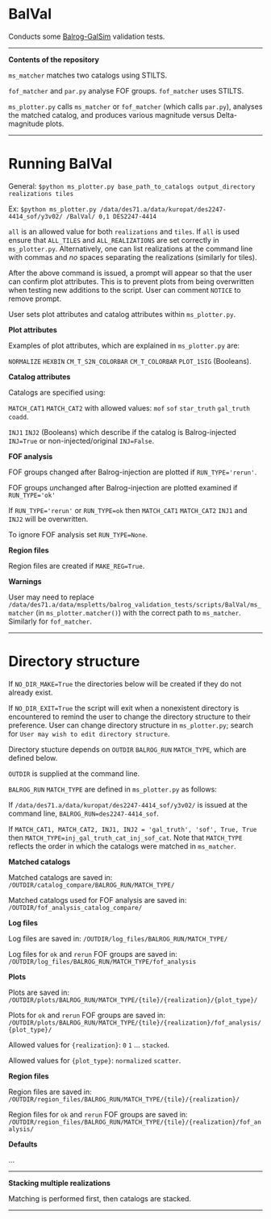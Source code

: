# BalVal

Conducts some [Balrog-GalSim](https://github.com/sweverett/Balrog-GalSim) validation tests.

___
**Contents of the repository**

`ms_matcher` matches two catalogs using STILTS.

`fof_matcher` and `par.py` analyse FOF groups. `fof_matcher` uses STILTS.

`ms_plotter.py` calls `ms_matcher` or `fof_matcher` (which calls `par.py`), analyses the matched catalog, and produces various magnitude versus Delta-magnitude plots.

___

# Running BalVal

General: `$python ms_plotter.py base_path_to_catalogs output_directory realizations tiles`

Ex: `$python ms_plotter.py /data/des71.a/data/kuropat/des2247-4414_sof/y3v02/ /BalVal/ 0,1 DES2247-4414`

`all` is an allowed value for both `realizations` and `tiles`. If `all` is used ensure that `ALL_TILES` and `ALL_REALIZATIONS` are set correctly in `ms_plotter.py`. Alternatively, one can list realizations at the command line with commas and *no* spaces separating the realizations (similarly for tiles).

After the above command is issued, a prompt will appear so that the user can confirm plot attributes. This is to prevent plots from being overwritten when testing new additions to the script. User can comment `NOTICE` to remove prompt. 

User sets plot attributes and catalog attributes within `ms_plotter.py`.

**Plot attributes**

Examples of plot attributes, which are explained in `ms_plotter.py` are:

`NORMALIZE` `HEXBIN` `CM_T_S2N_COLORBAR` `CM_T_COLORBAR`  `PLOT_1SIG` (Booleans).


**Catalog attributes**

Catalogs are specified using:

`MATCH_CAT1` `MATCH_CAT2` with allowed values: `mof` `sof` `star_truth` `gal_truth` `coadd`.

`INJ1` `INJ2` (Booleans) which describe if the catalog is Balrog-injected `INJ=True` or non-injected/original `INJ=False`.


**FOF analysis**

FOF groups changed after Balrog-injection are plotted if `RUN_TYPE='rerun'`. 

FOF groups *un*changed after Balrog-injection are plotted examined if `RUN_TYPE='ok'`

If `RUN_TYPE='rerun'` or `RUN_TYPE=ok` then `MATCH_CAT1` `MATCH_CAT2` `INJ1` and `INJ2` will be overwritten.

To ignore FOF analysis set `RUN_TYPE=None`. 

**Region files**

Region files are created if `MAKE_REG=True`. 

**Warnings**

User may need to replace `/data/des71.a/data/mspletts/balrog_validation_tests/scripts/BalVal/ms_matcher` (in `ms_plotter.matcher()`) with the correct path to `ms_matcher`. Similarly for `fof_matcher`.

---

# Directory structure

If `NO_DIR_MAKE=True` the directories below will be created if they do not already exist.

If `NO_DIR_EXIT=True` the script will exit when a nonexistent directory is encountered to remind the user to change the directory structure to their preference. User can change directory structure in `ms_plotter.py`; search for `User may wish to edit directory structure`. 

Directory stucture depends on `OUTDIR` `BALROG_RUN` `MATCH_TYPE`, which are defined below.

`OUTDIR` is supplied at the command line.

`BALROG_RUN` `MATCH_TYPE` are defined in `ms_plotter.py` as follows:

If `/data/des71.a/data/kuropat/des2247-4414_sof/y3v02/` is issued at the command line, `BALROG_RUN=des2247-4414_sof`.

If `MATCH_CAT1, MATCH_CAT2, INJ1, INJ2 = 'gal_truth', 'sof', True, True` then `MATCH_TYPE=inj_gal_truth_cat_inj_sof_cat`. Note that `MATCH_TYPE` reflects the order in which the catalogs were matched in `ms_matcher`.

**Matched catalogs**

Matched catalogs are saved in: `/OUTDIR/catalog_compare/BALROG_RUN/MATCH_TYPE/`

Matched catalogs used for FOF analysis are saved in: `/OUTDIR/fof_analysis_catalog_compare/`


**Log files**

Log files are saved in: `/OUTDIR/log_files/BALROG_RUN/MATCH_TYPE/`

Log files for `ok` and `rerun` FOF groups are saved in: `/OUTDIR/log_files/BALROG_RUN/MATCH_TYPE/fof_analysis`


**Plots**

Plots are saved in: `/OUTDIR/plots/BALROG_RUN/MATCH_TYPE/{tile}/{realization}/{plot_type}/`

Plots for `ok` and `rerun` FOF groups are saved in: `/OUTDIR/plots/BALROG_RUN/MATCH_TYPE/{tile}/{realization}/fof_analysis/{plot_type}/`

Allowed values for `{realization}`: `0` `1` ... `stacked`.

Allowed values for `{plot_type}`: `normalized` `scatter`.


**Region files**

Region files are saved in: `/OUTDIR/region_files/BALROG_RUN/MATCH_TYPE/{tile}/{realization}/`

Region files for `ok` and `rerun` FOF groups are saved in: `/OUTDIR/region_files/BALROG_RUN/MATCH_TYPE/{tile}/{realization}/fof_analysis/`


**Defaults**

...

___

**Stacking multiple realizations**

Matching is performed first, then catalogs are stacked.

___


